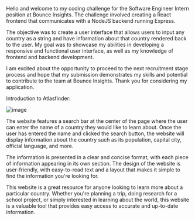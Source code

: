 Hello and welcome to my coding challenge for the Software Engineer Intern position at Bounce Insights. The challenge involved creating a React frontend that communicates with a NodeJS backend running Express.

The objective was to create a user interface that allows users to input any country as a string and have information about that country rendered back to the user. My goal was to showcase my abilities in developing a responsive and functional user interface, as well as my knowledge of frontend and backend development.

I am excited about the opportunity to proceed to the next recruitment stage process and hope that my submission demonstrates my skills and potential to contribute to the team at Bounce Insights. Thank you for considering my application.


Introduction to Atlasfinder:

![image](https://user-images.githubusercontent.com/71699703/234978917-d35f7ae4-79a9-46ac-a80e-98ebc62c38cf.png)


The website features a search bar at the center of the page where the user can enter the name of a country they would like to learn about. Once the user has entered the name and clicked the search button, the website will display information about the country such as its population, capital city, official language, and more.

The information is presented in a clear and concise format, with each piece of information appearing in its own section. The design of the website is user-friendly, with easy-to-read text and a layout that makes it simple to find the information you're looking for.

This website is a great resource for anyone looking to learn more about a particular country. Whether you're planning a trip, doing research for a school project, or simply interested in learning about the world, this website is a valuable tool that provides easy access to accurate and up-to-date information.
